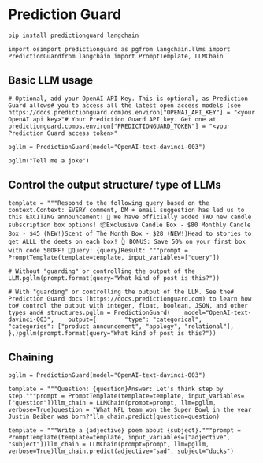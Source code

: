 Prediction Guard
================

    pip install predictionguard langchain

    import osimport predictionguard as pgfrom langchain.llms import PredictionGuardfrom langchain import PromptTemplate, LLMChain

Basic LLM usage[​](#basic-llm-usage "Direct link to Basic LLM usage")
---------------------------------------------------------------------

    # Optional, add your OpenAI API Key. This is optional, as Prediction Guard allows# you to access all the latest open access models (see https://docs.predictionguard.com)os.environ["OPENAI_API_KEY"] = "<your OpenAI api key>"# Your Prediction Guard API key. Get one at predictionguard.comos.environ["PREDICTIONGUARD_TOKEN"] = "<your Prediction Guard access token>"

    pgllm = PredictionGuard(model="OpenAI-text-davinci-003")

    pgllm("Tell me a joke")

Control the output structure/ type of LLMs[​](#control-the-output-structure-type-of-llms "Direct link to Control the output structure/ type of LLMs")
-----------------------------------------------------------------------------------------------------------------------------------------------------

    template = """Respond to the following query based on the context.Context: EVERY comment, DM + email suggestion has led us to this EXCITING announcement! 🎉 We have officially added TWO new candle subscription box options! 📦Exclusive Candle Box - $80 Monthly Candle Box - $45 (NEW!)Scent of The Month Box - $28 (NEW!)Head to stories to get ALLL the deets on each box! 👆 BONUS: Save 50% on your first box with code 50OFF! 🎉Query: {query}Result: """prompt = PromptTemplate(template=template, input_variables=["query"])

    # Without "guarding" or controlling the output of the LLM.pgllm(prompt.format(query="What kind of post is this?"))

    # With "guarding" or controlling the output of the LLM. See the# Prediction Guard docs (https://docs.predictionguard.com) to learn how to# control the output with integer, float, boolean, JSON, and other types and# structures.pgllm = PredictionGuard(    model="OpenAI-text-davinci-003",    output={        "type": "categorical",        "categories": ["product announcement", "apology", "relational"],    },)pgllm(prompt.format(query="What kind of post is this?"))

Chaining[​](#chaining "Direct link to Chaining")
------------------------------------------------

    pgllm = PredictionGuard(model="OpenAI-text-davinci-003")

    template = """Question: {question}Answer: Let's think step by step."""prompt = PromptTemplate(template=template, input_variables=["question"])llm_chain = LLMChain(prompt=prompt, llm=pgllm, verbose=True)question = "What NFL team won the Super Bowl in the year Justin Beiber was born?"llm_chain.predict(question=question)

    template = """Write a {adjective} poem about {subject}."""prompt = PromptTemplate(template=template, input_variables=["adjective", "subject"])llm_chain = LLMChain(prompt=prompt, llm=pgllm, verbose=True)llm_chain.predict(adjective="sad", subject="ducks")